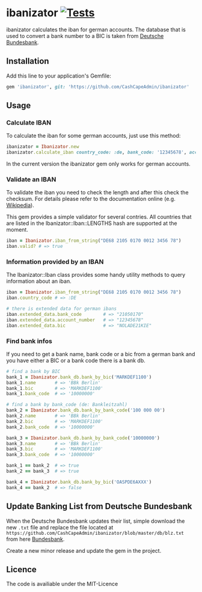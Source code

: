 # ibanizator [![Tests](https://github.com/softwareinmotion/ibanizator/actions/workflows/ruby.yml/badge.svg)](https://github.com/softwareinmotion/ibanizator/actions/workflows/ruby.yml)

ibanizator calculates the iban for german accounts. The database that is used to convert a bank number to a
BIC is taken from [Deutsche Bundesbank](https://www.bundesbank.de/en/tasks/payment-systems/services/bank-sort-codes/download-bank-sort-codes-626218).

## Installation

Add this line to your application's Gemfile:

```ruby
gem 'ibanizator', git: 'https://github.com/CashCapeAdmin/ibanizator'
```

## Usage

### Calculate IBAN

To calculate the iban for some german accounts, just use this method:

```ruby
ibanizator = Ibanizator.new
ibanizator.calculate_iban country_code: :de, bank_code: '12345678', account_number: '123456789'
```

In the current version the ibanizator gem only works for german accounts.

### Validate an IBAN

To validate the iban you need to check the length and after this check the checksum. For details please refer to
the documentation online (e.g. [Wikipedia](http://es.wikipedia.org/wiki/IBAN)).

This gem provides a simple validator for several contries. All countries that are listed in the Ibanizator::Iban::LENGTHS hash are supported at the moment.

```ruby
iban = Ibanizator.iban_from_string("DE68 2105 0170 0012 3456 78")
iban.valid? # => true
```

### Information provided by an IBAN

The Ibanizator::Iban class provides some handy utility methods to query
information about an iban.

```ruby
iban = Ibanizator.iban_from_string("DE68 2105 0170 0012 3456 78")
iban.country_code # => :DE

# there is extended data for german ibans
iban.extended_data.bank_code        # => "21050170"
iban.extended_data.account_number   # => "12345678"
iban.extended_data.bic              # => "NOLADE21KIE"
```

### Find bank infos

If you need to get a bank name, bank code or a bic from a german bank and you
have either a BIC or a bank code there is a bank db.

```ruby
# find a bank by BIC
bank_1 = Ibanizator.bank_db.bank_by_bic('MARKDEF1100')
bank_1.name       # => 'BBk Berlin'
bank_1.bic        # => 'MARKDEF1100'
bank_1.bank_code  # => '10000000'

# find a bank by bank_code (de: Bankleitzahl)
bank_2 = Ibanizator.bank_db.bank_by_bank_code('100 000 00')
bank_2.name       # => 'BBk Berlin'
bank_2.bic        # => 'MARKDEF1100'
bank_2.bank_code  # => '10000000'

bank_3 = Ibanizator.bank_db.bank_by_bank_code('10000000')
bank_3.name       # => 'BBk Berlin'
bank_3.bic        # => 'MARKDEF1100'
bank_3.bank_code  # => '10000000'

bank_1 == bank_2  # => true
bank_2 == bank_3  # => true

bank_4 = Ibanizator.bank_db.bank_by_bic('OASPDE6AXXX')
bank_4 == bank_2  # => false
```

## Update Banking List from Deutsche Bundesbank

When the Deutsche Bundesbank updates their list, simple download the new `.txt` file and replace the file located at `https://github.com/CashCapeAdmin/ibanizator/blob/master/db/blz.txt` from here [Bundesbank](https://www.bundesbank.de/en/tasks/payment-systems/services/bank-sort-codes/download-bank-sort-codes-626218).

Create a new minor release and update the gem in the project. 

## Licence

The code is availiable under the MIT-Licence
